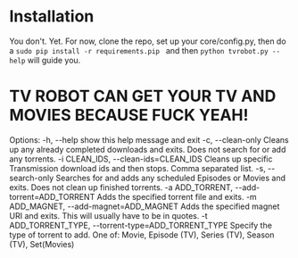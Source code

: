 # Installation

You don't. Yet.
For now, clone the repo, set up your core/config.py, then do a
```sudo pip install -r requirements.pip ```
and then 
```python tvrobot.py --help```
will guide you.


# TV ROBOT CAN GET YOUR TV AND MOVIES BECAUSE FUCK YEAH!

Options:
  -h, --help            show this help message and exit
  -c, --clean-only      Cleans up any already completed downloads and exits.
                        Does not search for or add any torrents.
  -i CLEAN_IDS, --clean-ids=CLEAN_IDS
                        Cleans up specific Transmission download ids and then
                        stops. Comma separated list.
  -s, --search-only     Searches for and adds any scheduled Episodes or Movies
                        and exits. Does not clean up finished torrents.
  -a ADD_TORRENT, --add-torrent=ADD_TORRENT
                        Adds the specified torrent file and exits.
  -m ADD_MAGNET, --add-magnet=ADD_MAGNET
                        Adds the specified magnet URI and exits. This will
                        usually have to be in quotes.
  -t ADD_TORRENT_TYPE, --torrent-type=ADD_TORRENT_TYPE
                        Specify the type of torrent to add. One of: Movie,
                        Episode (TV), Series (TV), Season (TV), Set(Movies)